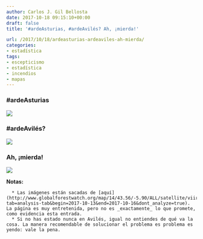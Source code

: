 ```yaml
---
author: Carlos J. Gil Bellosta
date: 2017-10-18 09:15:10+00:00
draft: false
title: '#ardeAsturias, #ardeAvilés? Ah, ¡mierda!'

url: /2017/10/18/ardeasturias-ardeaviles-ah-mierda/
categories:
- estadística
tags:
- escepticismo
- estadística
- incendios
- mapas
---
```


### #ardeAsturias



![](/wp-uploads/2017/10/arde_asturias.jpg)




### #ardeAvilés?



![](/wp-uploads/2017/10/arde_aviles.jpg)




### Ah, ¡mierda!



![](/wp-uploads/2017/10/ah_mierda.jpg)


**Notas:**



	  * Las imágenes están sacadas de [aquí](http://www.globalforestwatch.org/map/14/43.56/-5.90/ALL/satellite/viirs_fires_alerts?tab=analysis-tab&begin=2017-10-13&end=2017-10-16&dont_analyze=true). La página es muy entretenida, pero no es _exactamente_ lo que promete, como evidencia esta entrada.
	  * Si no has estado nunca en Avilés, igual no entiendes de qué va la cosa. La manera recomendable de solucionar el problema es problema es yendo: vale la pena.



